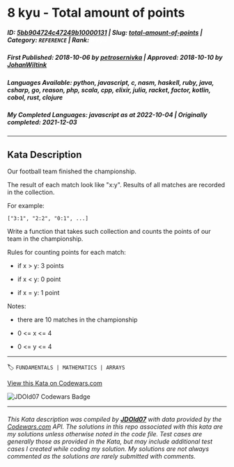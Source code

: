 # 8 kyu - Total amount of points

##### **ID**: [5bb904724c47249b10000131](https://www.codewars.com/kata/5bb904724c47249b10000131) | **Slug**: [total-amount-of-points](https://www.codewars.com/kata/5bb904724c47249b10000131) | **Category**: `REFERENCE` | **Rank**: <span style="color:white">8 kyu</span>

##### **First Published**: 2018-10-06 ***by*** [petrosernivka](https://www.codewars.com/users/petrosernivka) | **Approved**: 2018-10-10 ***by*** [JohanWiltink](https://www.codewars.com/users/JohanWiltink)

##### **Languages Available**: python, javascript, c, nasm, haskell, ruby, java, csharp, go, reason, php, scala, cpp, elixir, julia, racket, factor, kotlin, cobol, rust, clojure

##### **My Completed Languages**: javascript ***as at*** 2022-10-04 | **Originally completed**: 2021-12-03

---

## Kata Description


Our football team finished the championship.

The result of each match look like "x:y". Results of all matches are recorded in the collection.



For example:

```["3:1", "2:2", "0:1", ...]```



Write a function that takes such collection and counts the points of our team in the championship.

Rules for counting points for each match:

- if x > y: 3 points

- if x < y: 0 point

- if x = y: 1 point



Notes:

- there are 10 matches in the championship

- 0 <= x <= 4

- 0 <= y <= 4

---


🏷 `FUNDAMENTALS | MATHEMATICS | ARRAYS`


[View this Kata on Codewars.com](https://www.codewars.com/kata/5bb904724c47249b10000131)

![](https://www.codewars.com/users/jdold07/badges/large "JDOld07 Codewars Badge")

---

###### *This Kata description was compiled by [**JDOld07**](https://tpstech.dev) with data provided by the [Codewars.com](https://www.codewars.com) API.  The solutions in this repo associated with this kata are my solutions unless otherwise noted in the code file.  Test cases are generally those as provided in the Kata, but may include additional test cases I created while coding my solution.  My solutions are not always commented as the solutions are rarely submitted with comments.*
